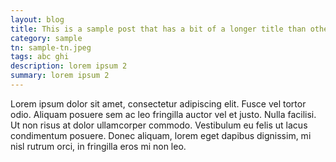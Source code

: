 ```yaml
---
layout: blog
title: This is a sample post that has a bit of a longer title than others.
category: sample
tn: sample-tn.jpeg
tags: abc ghi
description: lorem ipsum 2
summary: lorem ipsum 2
---
```

Lorem ipsum dolor sit amet, consectetur adipiscing elit. Fusce vel tortor odio.
Aliquam posuere sem ac leo fringilla auctor vel et justo. Nulla facilisi. Ut non
 risus at dolor ullamcorper commodo. Vestibulum eu felis ut lacus condimentum 
posuere. Donec aliquam, lorem eget dapibus dignissim, mi nisl rutrum orci, in 
fringilla eros mi non leo.
